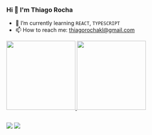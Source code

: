 ### Hi 👋 I'm Thiago Rocha

- 🌱 I’m currently learning `REACT`, `TYPESCRIPT`
- 📫 How to reach me: thiagorochakl@gmail.com

<div>
  <a href="https://github.com/ThiagooRocha">
  <img height="180em" src="https://github-readme-stats.vercel.app/api?username=ThiagooRocha&show_icons=true&theme=dark&icon_color=906be5&include_all_commits=true&count_private=true"/>
  <img height="180em" src="https://github-readme-stats.vercel.app/api/top-langs/?username=ThiagooRocha&layout=compact&langs_count=7&theme=dark"/>
</div>

##

<a href="https://www.linkedin.com/in/thiago-rocha-787468223/" target="_blank"><img src="https://img.shields.io/badge/LinkedIn-0077B5?style=for-the-badge&logo=linkedin&logoColor=white"></a>
<a href="mailto:thiagocostatk@gmail.com"><img src="https://img.shields.io/badge/Gmail-D14836?style=for-the-badge&logo=gmail&logoColor=white"></a>
